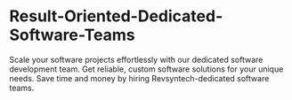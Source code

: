 # Result-Oriented-Dedicated-Software-Teams
Scale your software projects effortlessly with our dedicated software development team. Get reliable, custom software solutions for your unique needs. Save time and money by hiring Revsyntech-dedicated software teams.
